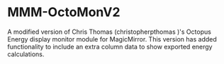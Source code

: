# MMM-OctoMonV2
 A modified version of Chris Thomas (christopherpthomas )'s Octopus Energy display monitor module for MagicMirror. This version has added functionality to include an extra column data to show exported energy calculations.
